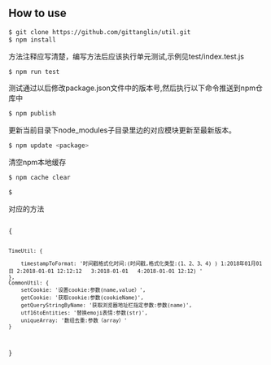 ## How to use
```bash
$ git clone https://github.com/gittanglin/util.git
$ npm install
```
方法注释应写清楚，编写方法后应该执行单元测试,示例见test/index.test.js 
```bash
$ npm run test
```
测试通过以后修改package.json文件中的版本号,然后执行以下命令推送到npm仓库中
```bash
$ npm publish
```
更新当前目录下node_modules子目录里边的对应模块更新至最新版本。
```bash
$ npm update <package>
```
清空npm本地缓存
```bash
$ npm cache clear
```

```bash
$ 
```

对应的方法

<code>
{   

	TimeUtil: { 
	
		timestampToFormat: '时间戳格式化时间:(时间戳,格式化类型:(1、2、3、4) ) 1:2018年01月01日 2:2018-01-01 12:12:12   3:2018-01-01   4:2018-01-01 12:12) '
	},
	CommonUtil: {
		setCookie: '设置cookie:参数(name,value）',
		getCookie: '获取cookie:参数(cookieName)',
		getQueryStringByName: '获取浏览器地址栏指定参数:参数(name)',
		utf16toEntities: '替换emoji表情:参数(str)',
		uniqueArray: '数组去重:参数（array）'
	}
}
</code>
